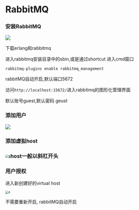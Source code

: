 # RabbitMQ

### 安装RabbitMQ



<img src="..\..\..\..\java资料\rbmq\img\1.png"/>

下载erlang和rabbitmq

进入rabbitmq安装目录中的sbin,或是通过shortcut 进入cmd窗口

```
rabbitmq-plugins enable rabbitmq_management
```

rabbitMQ自动开启,默认端口5672

访问`http://localhost:15672/`进入rabbitmq的图形化管理界面

默认账号guest,默认密码 geust

### 添加用户

<img src="..\..\..\..\java资料\rbmq\img\2.PNG"/>

### 添加虚拟host

### <img src="D:\java资料\rbmq\img\3.png" alt="3" style="zoom:60%;" />host一般以斜杠开头

### 用户授权

进入新创建好的virtual host

<img src="D:\java资料\rbmq\img\4.PNG" alt="4" style="zoom:60%;" />

不需要重新开启, rabbitMQ自动开启
